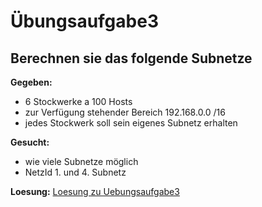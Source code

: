 # Übungsaufgabe3

## Berechnen sie das folgende Subnetze
**Gegeben:**
- 6 Stockwerke a 100 Hosts
- zur Verfügung stehender Bereich 192.168.0.0 /16
- jedes Stockwerk soll sein eigenes Subnetz erhalten

**Gesucht:**
- wie viele Subnetze möglich
- NetzId 1. und 4. Subnetz

**Loesung:**
[Loesung zu Uebungsaufgabe3](https://github.com/ppedvAG/KW43-NetzwerkTCPIP/blob/main/Notizen/Tag1-IP-Uebung3-Loesung.png "Loesung")